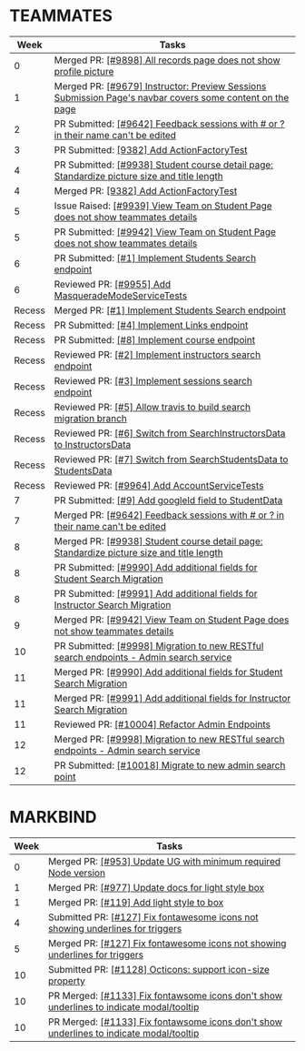 # TEAMMATES

| Week | Tasks |
| ----- | ----- |  
| 0 | Merged PR: [[#9898] All records page does not show profile picture](https://github.com/TEAMMATES/teammates/pull/9901) |
| 1 | Merged PR: [[#9679] Instructor: Preview Sessions Submission Page's navbar covers some content on the page](https://github.com/TEAMMATES/teammates/pull/9926) |
| 2 | PR Submitted: [[#9642] Feedback sessions with # or ? in their name can't be edited](https://github.com/TEAMMATES/teammates/pull/9925) |
| 3 | PR Submitted: [[9382] Add ActionFactoryTest](https://github.com/TEAMMATES/teammates/pull/9931)
| 4 | PR Submitted: [[#9938] Student course detail page: Standardize picture size and title length](https://github.com/TEAMMATES/teammates/pull/9938)
| 4 | Merged PR: [[9382] Add ActionFactoryTest](https://github.com/TEAMMATES/teammates/pull/9931)
| 5 | Issue Raised: [[#9939] View Team on Student Page does not show teammates details](https://github.com/TEAMMATES/teammates/issues/9939)
| 5 | PR Submitted: [[#9942] View Team on Student Page does not show teammates details](https://github.com/TEAMMATES/teammates/pull/9942)
| 6 | PR Submitted: [[#1] Implement Students Search endpoint](https://github.com/dvrylc/teammates/pull/1/)
| 6 | Reviewed PR: [[#9955] Add MasqueradeModeServiceTests](https://github.com/TEAMMATES/teammates/pull/9955)
| Recess | Merged PR: [[#1] Implement Students Search endpoint](https://github.com/dvrylc/teammates/pull/1/)
| Recess | PR Submitted: [[#4] Implement Links endpoint](https://github.com/dvrylc/teammates/pull/4)
| Recess | PR Submitted: [[#8] Implement course endpoint](https://github.com/dvrylc/teammates/pull/8)
| Recess | Reviewed PR: [[#2] Implement instructors search endpoint](https://github.com/dvrylc/teammates/pull/2)
| Recess | Reviewed PR: [[#3] Implement sessions search endpoint](https://github.com/dvrylc/teammates/pull/3)
| Recess | Reviewed PR: [[#5] Allow travis to build search migration branch](https://github.com/dvrylc/teammates/pull/5)
| Recess | Reviewed PR: [[#6] Switch from SearchInstructorsData to InstructorsData](https://github.com/dvrylc/teammates/pull/6)
| Recess | Reviewed PR: [[#7] Switch from SearchStudentsData to StudentsData](https://github.com/dvrylc/teammates/pull/7)
| Recess | Reviewed PR: [[#9964] Add AccountServiceTests](https://github.com/TEAMMATES/teammates/pull/9964)
| 7 | PR Submitted: [[#9] Add googleId field to StudentData](https://github.com/dvrylc/teammates/pull/9)
| 7 | Merged PR: [[#9642] Feedback sessions with # or ? in their name can't be edited](https://github.com/TEAMMATES/teammates/pull/9925)
| 8 | Merged PR: [[#9938] Student course detail page: Standardize picture size and title length](https://github.com/TEAMMATES/teammates/pull/9938)
| 8 | PR Submitted: [[#9990] Add additional fields for Student Search Migration](https://github.com/TEAMMATES/teammates/pull/9990)
| 8 | PR Submitted: [[#9991] Add additional fields for Instructor Search Migration](https://github.com/TEAMMATES/teammates/pull/9991)
| 9 | Merged PR: [[#9942] View Team on Student Page does not show teammates details](https://github.com/TEAMMATES/teammates/pull/9942)
| 10 | PR Submitted: [[#9998] Migration to new RESTful search endpoints - Admin search service](https://github.com/TEAMMATES/teammates/pull/9998)
| 11 | Merged PR: [[#9990] Add additional fields for Student Search Migration](https://github.com/TEAMMATES/teammates/pull/9990)
| 11 | Merged PR: [[#9991] Add additional fields for Instructor Search Migration](https://github.com/TEAMMATES/teammates/pull/9991)
| 11 | Reviewed PR: [[#10004] Refactor Admin Endpoints](https://github.com/TEAMMATES/teammates/pull/10004)
| 12 | Merged PR: [[#9998] Migration to new RESTful search endpoints - Admin search service](https://github.com/TEAMMATES/teammates/pull/9998)
| 12 | PR Submitted: [[#10018] Migrate to new admin search point](https://github.com/TEAMMATES/teammates/pull/10018)

# MARKBIND

| Week | Tasks |
| ----- | ----- |  
| 0 | Merged PR: [[#953] Update UG with minimum required Node version](https://github.com/MarkBind/markbind/pull/953) |
| 1 | Merged PR: [[#977] Update docs for light style box](https://github.com/MarkBind/markbind/pull/977) |
| 1 | Merged PR: [[#119] Add light style to box](https://github.com/MarkBind/vue-strap/pull/119) |
| 4 | Submitted PR: [[#127] Fix fontawesome icons not showing underlines for triggers](https://github.com/MarkBind/vue-strap/pull/127) 
| 5 | Merged PR: [[#127] Fix fontawesome icons not showing underlines for triggers](https://github.com/MarkBind/vue-strap/pull/127)
| 10 | Submitted PR: [[#1128] Octicons: support icon-size property](https://github.com/MarkBind/markbind/pull/1128)
| 10 | PR Merged: [[#1133] Fix fontawsome icons don't show underlines to indicate modal/tooltip](https://github.com/MarkBind/markbind/pull/1133)
| 10 | PR Merged: [[#1133] Fix fontawsome icons don't show underlines to indicate modal/tooltip](https://github.com/MarkBind/markbind/pull/1133)
